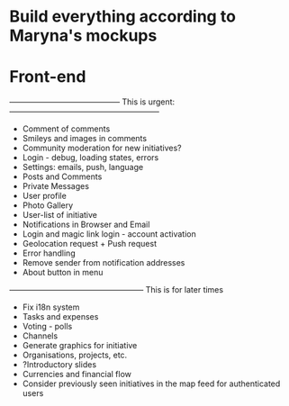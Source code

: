 # Build everything according to Maryna's mockups

# Front-end

——————————————
This is urgent:
———————————————————
  - Comment of comments
  - Smileys and images in comments
  - Community moderation for new initiatives?
  - Login - debug, loading states, errors
  - Settings: emails, push, language
  - Posts and Comments
  - Private Messages
  - User profile
  - Photo Gallery
  - User-list of initiative
  - Notifications in Browser and Email
  - Login and magic link login - account activation
  - Geolocation request + Push request
  - Error handling
  - Remove sender from notification addresses
  - About button in menu

—————————————————
This is for later times 
  - Fix i18n system
  - Tasks and expenses 
  - Voting - polls
  - Channels 
  - Generate graphics for initiative 
  - Organisations, projects, etc. 
  - ?Introductory slides
  - Currencies and financial flow
  - Consider previously seen initiatives in the map feed for authenticated users
